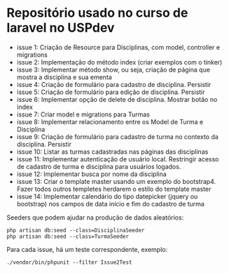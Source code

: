 # Repositório usado no curso de laravel no USPdev

 - issue 1: Criação de Resource para Disciplinas, com model, controller e migrations
 - issue 2: Implementação do método index (criar exemplos com o tinker)
 - issue 3: Implementar método show, ou seja, criação de página que mostra a disciplina e sua ementa
 - issue 4: Criação de formulário para cadastro de disciplina. Persistir
 - issue 5: Criação de formulário para edição de disciplina. Persistir
 - issue 6: Implementar opção de delete de disciplina. Mostrar botão no index
 - issue 7: Criar model e migrations para Turmas
 - issue 8: Implementar relacionamento entre os Model de Turma e Disciplina
 - issue 9: Criação de formulário para cadastro de turma no contexto da disciplina. Persistir
 - issue 10: Listar as turmas cadastradas nas páginas das disciplinas
 - issue 11: Implementar autenticação de usuário local. Restringir acesso de cadastro de turma e disciplina para usuários logados.
 - issue 12: Implementar busca por nome da disciplina
 - issue 13: Criar o template master usando um exemplo do bootstrap4. Fazer todos outros templetes herdarem o estilo do template master
 - issue 14: Implementar calendário do tipo datepicker (jquery ou bootstrap) nos campos de data início e fim do cadastro de turma

Seeders que podem ajudar na produção de dados aleatórios:

    php artisan db:seed --class=DisciplinaSeeder
    php artisan db:seed --class=TurmaSeeder

Para cada issue, há um teste correspondente, exemplo:

    ./vendor/bin/phpunit --filter Issue2Test 

